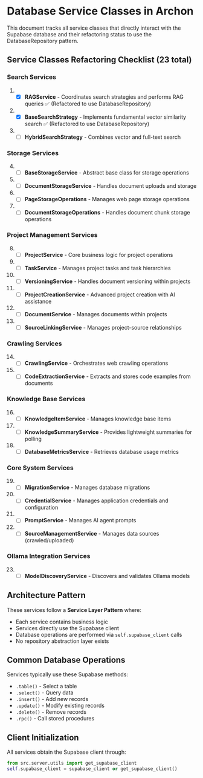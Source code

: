 # Database Service Classes in Archon

This document tracks all service classes that directly interact with the Supabase database and their refactoring status to use the DatabaseRepository pattern.

## Service Classes Refactoring Checklist (23 total)

### Search Services
1. - [x] **RAGService** - Coordinates search strategies and performs RAG queries ✅ (Refactored to use DatabaseRepository)
2. - [x] **BaseSearchStrategy** - Implements fundamental vector similarity search ✅ (Refactored to use DatabaseRepository)
3. - [ ] **HybridSearchStrategy** - Combines vector and full-text search

### Storage Services
4. - [ ] **BaseStorageService** - Abstract base class for storage operations
5. - [ ] **DocumentStorageService** - Handles document uploads and storage
6. - [ ] **PageStorageOperations** - Manages web page storage operations
7. - [ ] **DocumentStorageOperations** - Handles document chunk storage operations

### Project Management Services
8. - [ ] **ProjectService** - Core business logic for project operations
9. - [ ] **TaskService** - Manages project tasks and task hierarchies
10. - [ ] **VersioningService** - Handles document versioning within projects
11. - [ ] **ProjectCreationService** - Advanced project creation with AI assistance
12. - [ ] **DocumentService** - Manages documents within projects
13. - [ ] **SourceLinkingService** - Manages project-source relationships

### Crawling Services
14. - [ ] **CrawlingService** - Orchestrates web crawling operations
15. - [ ] **CodeExtractionService** - Extracts and stores code examples from documents

### Knowledge Base Services
16. - [ ] **KnowledgeItemService** - Manages knowledge base items
17. - [ ] **KnowledgeSummaryService** - Provides lightweight summaries for polling
18. - [ ] **DatabaseMetricsService** - Retrieves database usage metrics

### Core System Services
19. - [ ] **MigrationService** - Manages database migrations
20. - [ ] **CredentialService** - Manages application credentials and configuration
21. - [ ] **PromptService** - Manages AI agent prompts
22. - [ ] **SourceManagementService** - Manages data sources (crawled/uploaded)

### Ollama Integration Services
23. - [ ] **ModelDiscoveryService** - Discovers and validates Ollama models

## Architecture Pattern

These services follow a **Service Layer Pattern** where:
- Each service contains business logic
- Services directly use the Supabase client
- Database operations are performed via `self.supabase_client` calls
- No repository abstraction layer exists

## Common Database Operations

Services typically use these Supabase methods:
- `.table()` - Select a table
- `.select()` - Query data
- `.insert()` - Add new records
- `.update()` - Modify existing records
- `.delete()` - Remove records
- `.rpc()` - Call stored procedures

## Client Initialization

All services obtain the Supabase client through:
```python
from src.server.utils import get_supabase_client
self.supabase_client = supabase_client or get_supabase_client()
```
